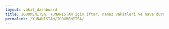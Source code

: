```yaml
---
layout: vakit_dashboard
title: IGOUMENITSA, YUNANISTAN için iftar, namaz vakitleri ve hava durumu - ilçe/eyalet seç
permalink: /YUNANISTAN/IGOUMENITSA/
---
```


<script type="text/javascript">
  var GLOBAL_COUNTRY = 'YUNANISTAN';
  var GLOBAL_CITY = 'IGOUMENITSA';
  var GLOBAL_STATE = '';
  var lat = 72;
  var lon = 21;
</script>
